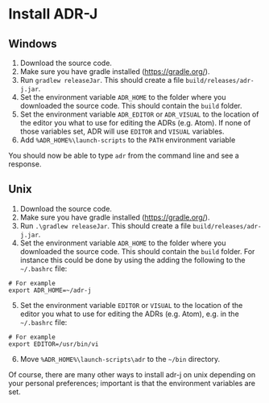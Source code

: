 # Install ADR-J

## Windows

1. Download the source code.
2. Make sure you have gradle installed (https://gradle.org/).
3. Run `gradlew releaseJar`. This should create a file `build/releases/adr-j.jar`.
4. Set the environment variable `ADR_HOME` to the folder where you downloaded the source code. This should contain the `build` folder.
5. Set the environment variable `ADR_EDITOR` or `ADR_VISUAL` to the location of the editor you what to use for editing the ADRs (e.g. Atom). If none of those variables set, ADR will use `EDITOR` and `VISUAL` variables.
6. Add `%ADR_HOME%\launch-scripts` to the `PATH` environment variable

You should now be able to type `adr` from the command line and see a response.

## Unix

1. Download the source code.
2. Make sure you have gradle installed (https://gradle.org/).
3. Run `.\gradlew releaseJar`. This should create a file `build/releases/adr-j.jar`.
4. Set the environment variable `ADR_HOME` to the folder where you downloaded the source code. This should contain the `build` folder. For instance this could be done by using the adding the following to the `~/.bashrc` file:
```
# For example
export ADR_HOME=~/adr-j
```

5. Set the environment variable `EDITOR` or `VISUAL` to the location of the editor you what to use for editing the ADRs (e.g. Atom), e.g. in the `~/.bashrc` file:
```
# For example
export EDITOR=/usr/bin/vi
```

6. Move `%ADR_HOME%\launch-scripts\adr` to the `~/bin` directory.

Of course, there are many other ways to install adr-j on unix depending on your personal preferences; important is that the environment variables are set.
